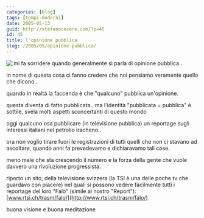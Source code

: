 ```yaml
---
categories: [blog]
tags: [tempi-moderni]
date: 2005-05-13
guid: http://stefanocecere.com/?p=45
id: 45
title: l'opinione pubblica
slug: /2005/05/opinione-pubblica/
---
```


<img src="http://www.grafichemarcolin.it/img/stampa_speedmaster.jpg" align="left" />
  
mi fa sorridere quando generalmente si parla di opinione pubblica..

in nome di questa cosa ci fanno credere che noi pensiamo veramente quello che dicono..

quando in realtà la faccenda è che "qualcuno" pubblica un'opinione.
  
questa diventa di fatto pubblicata.. ma l'identità "pubblicata = pubblica" è sottile, svela molti aspetti sconcertanti di questo mondo

oggi qualcuno osa pubblicare (in televisione pubblica) un reportage sugli interessi italiani nel petrolio iracheno..

ora non voglio tirare fuori le registrazioni di tutti quelli che non ci stavano ad ascoltare, quando anni fa prevedevamo e dichiaravamo tali cose.

meno male che sta crescendo il numero e la forza della gente che vuole davvero una rivoluzione progressista.

riporto un sito, della televisione svizzera (la TSI è una delle poche tv che guardavo con piacere) nel quali si possono vedere facilmente tutti i reportage del loro "Falò" (simile al nostro "Report"): [www.rtsi.ch/trasm/falo/](http://www.rtsi.ch/trasm/falo/)

buona visione e buona meditazione